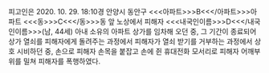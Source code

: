 피고인은 2020. 10. 29. 18:10경 안양시 동안구 <<<아파트>>>B<<</아파트>>>아파트 <<<동>>>C<<</동>>>동 앞 노상에서 피해자 <<<내국인이름>>>D<<</내국인이름>>>(남, 44세) 아내 소유의 아파트 상가를 임차해 오던 중, 그 기간이 종료되어 상가 열쇠를 피해자에게 돌려주는 과정에서 피해자가 열쇠 받기를 거부하는 과정에서 상호 시비하던 중, 손으로 피해자 손목을 붙잡고 손에 쥔 휴대전화 모서리로 피해자 어깨부위를 밀쳐 피해자를 폭행하였다.